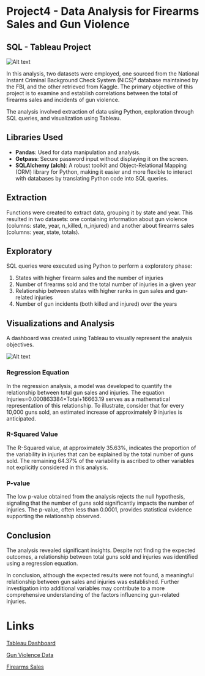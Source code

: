# Project4 - Data Analysis for Firearms Sales and Gun Violence

## SQL - Tableau Project

![Alt text](usa.webp)

In this analysis, two datasets were employed, one sourced from the National Instant Criminal Background Check System (NICS)² database maintained by the FBI, and the other retrieved from Kaggle. The primary objective of this project is to examine and establish correlations between the total of firearms sales and incidents of gun violence.

The analysis involved extraction of data using Python, exploration through SQL queries, and visualization using Tableau.

## Libraries Used
- **Pandas**: Used for data manipulation and analysis.
- **Getpass**: Secure password input without displaying it on the screen.
- **SQLAlchemy (alch)**: A robust toolkit and Object-Relational Mapping (ORM) library for Python, making it easier and more flexible to interact with databases by translating Python code into SQL queries.

## Extraction
Functions were created to extract data, grouping it by state and year. This resulted in two datasets: one containing information about gun violence (columns: state, year, n_killed, n_injured) and another about firearms sales (columns: year, state, totals).

## Exploratory
SQL queries were executed using Python to perform a exploratory phase:

1. States with higher firearm sales and the number of injuries
2. Number of firearms sold and the total number of injuries in a given year
3. Relationship between states with higher ranks in gun sales and gun-related injuries
4. Number of gun incidents (both killed and injured) over the years

## Visualizations and Analysis
A dashboard was created using Tableau to visually represent the analysis objectives.

![Alt text](<Data Analysis for Firearms Sales & Gun Violence _ Tableau Public - Google Chrome 2023-11-20 22-23-47-1.gif>)

### Regression Equation

In the regression analysis, a model was developed to quantify the relationship between total gun sales and injuries. The equation Injuries=0.000863384×Total+16663.19
serves as a mathematical representation of this relationship. To illustrate, consider that for every 10,000 guns sold, an estimated increase of approximately 9 injuries is anticipated.

### R-Squared Value

The R-Squared value, at approximately 35.63%, indicates the proportion of the variability in injuries that can be explained by the total number of guns sold. The remaining 64.37% of the variability is ascribed to other variables not explicitly considered in this analysis.

### P-value

The low p-value obtained from the analysis rejects the null hypothesis, signaling that the number of guns sold significantly impacts the number of injuries. The p-value, often less than 0.0001, provides statistical evidence supporting the relationship observed.

## Conclusion
The analysis revealed significant insights. Despite not finding the expected outcomes, a relationship between total guns sold and injuries was identified using a regression equation.

In conclusion, although the expected results were not found, a meaningful relationship between gun sales and injuries was established. Further investigation into additional variables may contribute to a more comprehensive understanding of the factors influencing gun-related injuries.

# Links
[Tableau Dashboard](https://public.tableau.com/app/profile/ana.cidral/viz/DataAnalysisforFirearmsSalesGunViolence/Story1?publish=yes)

[Gun Violence Data](https://www.kaggle.com/datasets/jameslko/gun-violence-data/code)

[Firearms Sales](https://raw.githubusercontent.com/BuzzFeedNews/nics-firearm-background-checks/master/data/nics-firearm-background-checks.csv)